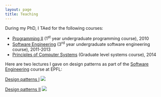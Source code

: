 ```yaml
---
layout: page
title: Teaching
---
```


During my PhD, I TAed for the following courses:

* [Programming II](http://isa.epfl.ch/imoniteur_ISAP/!itffichecours.htm?ww_i_matiere=1775702&ww_x_anneeacad=213638028&ww_i_section=945244&ww_i_niveau=6683111&ww_c_langue=en) (1<sup>st</sup> year undergraduate programming course), 2010
* [Software Engineering](http://sweng.epfl.ch/) (3<sup>rd</sup> year undergraduate software engineering course), 2011-2013
* [Principles of Computer Systems](http://pocs.epfl.ch/) (Graduate level systems course), 2014

Here are two lectures I gave on design patterns as part of the [Software Engineering](http://sweng.epfl.ch/) course at EPFL:

<a href="http://klewel.com/conferences/epfl-sweng-2011/index.php?talkID=20">Design patterns I</a>
<a href="http://klewel.com/conferences/epfl-sweng-2011/index.php?talkID=20"><img class="talkSnapshotImg" src="http://www.klewel.com/conferences/epfl-sweng-2011/21/snapshot.jpg" border="0">
</a>

<a href="http://klewel.com/conferences/epfl-sweng-2011/index.php?talkID=21">Design patterns II</a>
<a href="http://klewel.com/conferences/epfl-sweng-2011/index.php?talkID=21">
<img class="talkSnapshotImg" src="http://www.klewel.com/conferences/epfl-sweng-2011/22/snapshot.jpg" border="0"></a>
